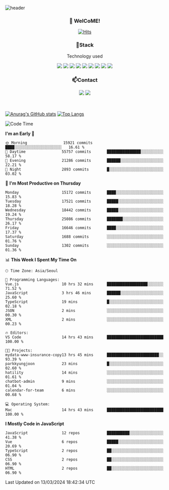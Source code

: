 ![header](https://capsule-render.vercel.app/api?type=waving&color=gradient&height=200&text=Kyungjoon&fontAlign=70&fontAlignY=40&animation=twinkling)

<h3 align="center">👋 WelCoME!</h3>

<div align=center>
  
[![Hits](https://hits.seeyoufarm.com/api/count/incr/badge.svg?url=https%3A%2F%2Fgithub.com%2Fuvula6921&count_bg=%2322BAC9&title_bg=%23827F7F&icon=iconify.svg&icon_color=%2325A27F&title=visits&edge_flat=false)](https://hits.seeyoufarm.com)
  
</div>
<h3 align="center">📌Stack</h3>
<p align="center">Technology used</p>
<div align="center"><img src="https://img.shields.io/badge/HTML5-E34F26?style=flat-square&logo=HTML5&logoColor=white"></img> <img src="https://img.shields.io/badge/CSS3-0A84FF?style=flat-square&logo=CSS3&logoColor=white"></img> <img src="https://img.shields.io/badge/JavaScript-FFCD11?style=flat-square&logo=JavaScript&logoColor=white"></img> <img src="https://img.shields.io/badge/React-00BCF6?style=flat-square&logo=React&logoColor=white"></img> <img src="https://img.shields.io/badge/jQuery-3655FF?style=flat-square&logo=jQuery&logoColor=white"></img> <img src="https://img.shields.io/badge/Ruby-E0115F?style=flat-square&logo=Ruby&logoColor=white"></img> <img src="https://img.shields.io/badge/Python-4B8BBE?style=flat-square&logo=Python&logoColor=white"></img> <img src="https://img.shields.io/badge/Vue-4FC08D?style=flat-square&logo=Vue.js&logoColor=white"></img> <img src="https://img.shields.io/badge/Nuxt-00DC82?style=flat-square&logo=Nuxt.js&logoColor=white"></img></div>

<h3 align="center">📫Contact</h3>
<div align="center"><a href="https://velog.io/@uvula6921/"><img src="https://img.shields.io/badge/Blog-20c997?style=flat-square&logo=V&logoColor=white"/></a> <a href="pkj6921@gmail.com"><img src="https://img.shields.io/badge/Gmail-EA4335?style=flat-square&logo=Gmail&logoColor=white"/></a></div>
<br>
<br>

[![Anurag's GitHub stats](https://github-readme-stats.vercel.app/api?username=uvula6921&hide=stars,issues&show_icons=true&count_private=true&theme=tokyonight)](https://github.com/anuraghazra/github-readme-stats)
[![Top Langs](https://github-readme-stats.vercel.app/api/top-langs/?username=uvula6921&hide=css,jupyter%20notebook,html&exclude_repo=uvula6921,uvula6921.github.io&layout=compact&langs_count=8)](https://github.com/anuraghazra/github-readme-stats)

<!--START_SECTION:waka-->
![Code Time](http://img.shields.io/badge/Code%20Time-2%2C141%20hrs%2040%20mins-blue)

**I'm an Early 🐤** 

```text
🌞 Morning                15921 commits       ████░░░░░░░░░░░░░░░░░░░░░   16.61 % 
🌆 Daytime                55757 commits       ███████████████░░░░░░░░░░   58.17 % 
🌃 Evening                21286 commits       ██████░░░░░░░░░░░░░░░░░░░   22.21 % 
🌙 Night                  2893 commits        █░░░░░░░░░░░░░░░░░░░░░░░░   03.02 % 
```
📅 **I'm Most Productive on Thursday** 

```text
Monday                   15172 commits       ████░░░░░░░░░░░░░░░░░░░░░   15.83 % 
Tuesday                  17521 commits       █████░░░░░░░░░░░░░░░░░░░░   18.28 % 
Wednesday                18442 commits       █████░░░░░░░░░░░░░░░░░░░░   19.24 % 
Thursday                 25086 commits       ███████░░░░░░░░░░░░░░░░░░   26.17 % 
Friday                   16646 commits       ████░░░░░░░░░░░░░░░░░░░░░   17.37 % 
Saturday                 1688 commits        ░░░░░░░░░░░░░░░░░░░░░░░░░   01.76 % 
Sunday                   1302 commits        ░░░░░░░░░░░░░░░░░░░░░░░░░   01.36 % 
```


📊 **This Week I Spent My Time On** 

```text
🕑︎ Time Zone: Asia/Seoul

💬 Programming Languages: 
Vue.js                   10 hrs 32 mins      ██████████████████░░░░░░░   71.52 % 
JavaScript               3 hrs 46 mins       ██████░░░░░░░░░░░░░░░░░░░   25.60 % 
TypeScript               19 mins             █░░░░░░░░░░░░░░░░░░░░░░░░   02.18 % 
JSON                     2 mins              ░░░░░░░░░░░░░░░░░░░░░░░░░   00.30 % 
XML                      2 mins              ░░░░░░░░░░░░░░░░░░░░░░░░░   00.23 % 

🔥 Editors: 
VS Code                  14 hrs 43 mins      █████████████████████████   100.00 % 

🐱‍💻 Projects: 
mydata-www-insurance-copy13 hrs 45 mins      ███████████████████████░░   93.39 % 
parkkyungjoon            23 mins             █░░░░░░░░░░░░░░░░░░░░░░░░   02.60 % 
hatility                 14 mins             ░░░░░░░░░░░░░░░░░░░░░░░░░   01.61 % 
chatbot-admin            9 mins              ░░░░░░░░░░░░░░░░░░░░░░░░░   01.04 % 
calendar-for-team        6 mins              ░░░░░░░░░░░░░░░░░░░░░░░░░   00.68 % 

💻 Operating System: 
Mac                      14 hrs 43 mins      █████████████████████████   100.00 % 
```

**I Mostly Code in JavaScript** 

```text
JavaScript               12 repos            ██████████░░░░░░░░░░░░░░░   41.38 % 
Vue                      6 repos             █████░░░░░░░░░░░░░░░░░░░░   20.69 % 
TypeScript               2 repos             ██░░░░░░░░░░░░░░░░░░░░░░░   06.90 % 
CSS                      2 repos             ██░░░░░░░░░░░░░░░░░░░░░░░   06.90 % 
HTML                     2 repos             ██░░░░░░░░░░░░░░░░░░░░░░░   06.90 % 
```




 Last Updated on 13/03/2024 18:42:34 UTC
<!--END_SECTION:waka-->
